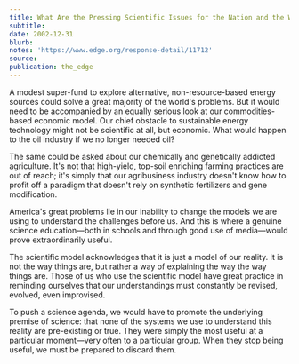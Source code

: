 ```yaml
---
title: What Are the Pressing Scientific Issues for the Nation and the World, and What Is Your Advice on How I Can Begin to Deal With Them?
subtitle:
date: 2002-12-31
blurb:
notes: 'https://www.edge.org/response-detail/11712'
source:
publication: the_edge
---
```


A modest super-fund to explore alternative, non-resource-based energy sources could solve a great majority of the world's problems. But it would need to be accompanied by an equally serious look at our commodities-based economic model. Our chief obstacle to sustainable energy technology might not be scientific at all, but economic. What would happen to the oil industry if we no longer needed oil?

The same could be asked about our chemically and genetically addicted agriculture. It's not that high-yield, top-soil enriching farming practices are out of reach; it's simply that our agribusiness industry doesn't know how to profit off a paradigm that doesn't rely on synthetic fertilizers and gene modification.

America's great problems lie in our inability to change the models we are using to understand the challenges before us. And this is where a genuine science education—both in schools and through good use of media—would prove extraordinarily useful.

The scientific model acknowledges that it is just a model of our reality. It is not the way things are, but rather a way of explaining the way the way things are. Those of us who use the scientific model have great practice in reminding ourselves that our understandings must constantly be revised, evolved, even improvised.

To push a science agenda, we would have to promote the underlying premise of science: that none of the systems we use to understand this reality are pre-existing or true. They were simply the most useful at a particular moment—very often to a particular group. When they stop being useful, we must be prepared to discard them.
